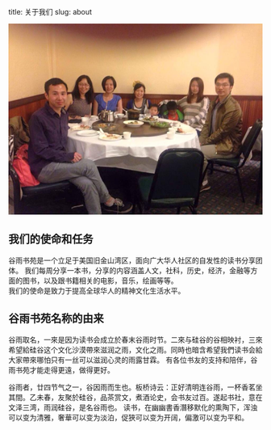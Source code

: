 title: 关于我们
slug: about

![logo](images/2015-03-22-1.jpg)

## 我们的使命和任务
谷雨书苑是一个立足于美国旧金山湾区，面向广大华人社区的自发性的读书分享团体。
我们每周分享一本书，分享的内容涵盖人文，社科，历史，经济，金融等方面的图书，以及跟书籍相关的电影，音乐，绘画等等。<br>
我们的使命是致力于提高全球华人的精神文化生活水平。

## 谷雨书苑名称的由来
谷雨取名，一來是因为读书会成立於春末谷雨时节。二來与硅谷的谷相映衬，三來希望給硅谷这个文化沙漠帶來滋润之雨，文化之雨。同時也暗含希望我們读书会給大家帶來哪怕只有一丝可以滋润心灵的雨露甘霖。
有各位书友的支持和陪伴，谷雨书苑才能走得更遠，做得更好。

谷雨者，廿四节气之一，谷因雨而生也。板桥诗云：正好清明连谷雨，一杯香茗坐其間。乙未春，友聚於硅谷，品茶赏文，煮酒论史，会书友过百。遂起书社，意在文泽三湾，雨润硅谷，是名谷雨也。
读书，在幽幽書香潛移默化的熏陶下，浑浊可以变为清雅，奢華可以变为淡泊，促狹可以变为开阔，偏激可以变为平和。
